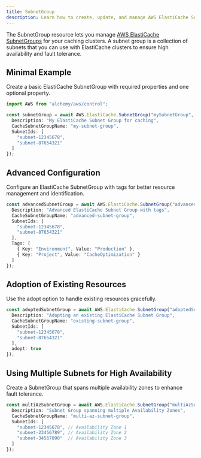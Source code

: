 ```yaml
---
title: SubnetGroup
description: Learn how to create, update, and manage AWS ElastiCache SubnetGroups using Alchemy Cloud Control.
---
```


The SubnetGroup resource lets you manage [AWS ElastiCache SubnetGroups](https://docs.aws.amazon.com/elasticache/latest/userguide/) for your caching clusters. A subnet group is a collection of subnets that you can use with ElastiCache clusters to ensure high availability and fault tolerance.

## Minimal Example

Create a basic ElastiCache SubnetGroup with required properties and one optional property.

```ts
import AWS from "alchemy/aws/control";

const subnetGroup = await AWS.ElastiCache.SubnetGroup("mySubnetGroup", {
  Description: "My ElastiCache Subnet Group for caching",
  CacheSubnetGroupName: "my-subnet-group",
  SubnetIds: [
    "subnet-12345678",
    "subnet-87654321"
  ]
});
```

## Advanced Configuration

Configure an ElastiCache SubnetGroup with tags for better resource management and identification.

```ts
const advancedSubnetGroup = await AWS.ElastiCache.SubnetGroup("advancedSubnetGroup", {
  Description: "Advanced ElastiCache Subnet Group with tags",
  CacheSubnetGroupName: "advanced-subnet-group",
  SubnetIds: [
    "subnet-12345678",
    "subnet-87654321"
  ],
  Tags: [
    { Key: "Environment", Value: "Production" },
    { Key: "Project", Value: "CacheOptimization" }
  ]
});
```

## Adoption of Existing Resources

Use the adopt option to handle existing resources gracefully.

```ts
const adoptedSubnetGroup = await AWS.ElastiCache.SubnetGroup("adoptedSubnetGroup", {
  Description: "Adopting an existing ElastiCache Subnet Group",
  CacheSubnetGroupName: "existing-subnet-group",
  SubnetIds: [
    "subnet-12345678",
    "subnet-87654321"
  ],
  adopt: true
});
```

## Using Multiple Subnets for High Availability

Create a SubnetGroup that spans multiple availability zones to enhance fault tolerance.

```ts
const multiAzSubnetGroup = await AWS.ElastiCache.SubnetGroup("multiAzSubnetGroup", {
  Description: "Subnet Group spanning multiple Availability Zones",
  CacheSubnetGroupName: "multi-az-subnet-group",
  SubnetIds: [
    "subnet-12345678", // Availability Zone 1
    "subnet-23456789", // Availability Zone 2
    "subnet-34567890"  // Availability Zone 3
  ]
});
```